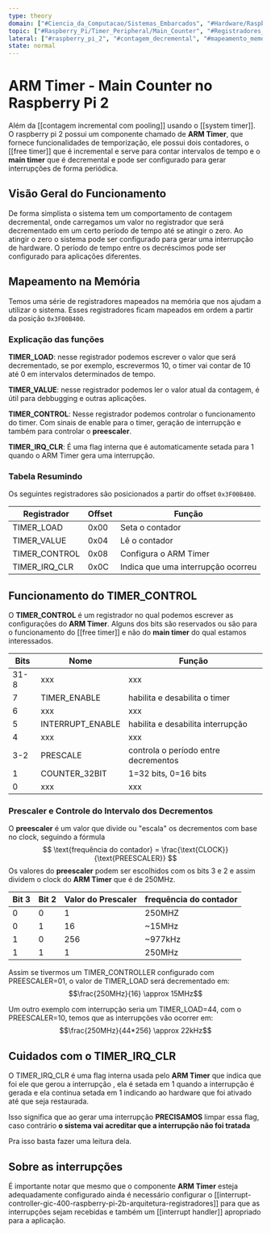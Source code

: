 ```yaml
---
type: theory
domain: ["#Ciencia_da_Computacao/Sistemas_Embarcados", "#Hardware/Raspberry_Pi"]
topic: ["#Raspberry_Pi/Timer_Peripheral/Main_Counter", "#Registradores_Hardware", "#Interrupcoes_Hardware"]
lateral: ["#raspberry_pi_2", "#contagem_decremental", "#mapeamento_memoria", "#prescaler", "#timer_load", "#timer_value", "#timer_control", "#timer_irq_clr", "#clock_250mhz"]
state: normal
---
```


# ARM Timer - Main Counter no Raspberry Pi 2
Além da [[contagem incremental com pooling]] usando o [[system timer]]. O raspberry pi 2 possui um componente chamado de **ARM Timer**, que fornece funcionalidades de temporização, ele possui dois contadores, o [[free timer]] que é incremental e serve para contar intervalos de tempo e o **main timer** que é decremental e pode ser configurado para gerar interrupções de forma periódica.

## Visão Geral do Funcionamento

De forma simplista o sistema tem um comportamento de contagem decremental, onde carregamos um valor no registrador que será decrementado em um certo período de tempo até se atingir o zero. Ao atingir o zero o sistema pode ser configurado para gerar uma interrupção de hardware. O período de tempo entre os decréscimos pode ser configurado para aplicações diferentes.

## Mapeamento na Memória
Temos uma série de registradores mapeados na memória que nos ajudam a utilizar o sistema. Esses registradores ficam mapeados em ordem a partir da posição `0x3F00B400`.

### Explicação das funções

**TIMER_LOAD**: nesse registrador podemos escrever o valor que será decrementado, se por exemplo, escrevermos 10, o timer vai contar de 10 até 0 em intervalos determinados de tempo.

**TIMER_VALUE**: nesse registrador podemos ler o valor atual da contagem, é útil para debbugging e outras aplicações.

**TIMER_CONTROL**: Nesse registrador podemos controlar o funcionamento do timer. Com sinais de enable para o timer, geração de interrupção e também para controlar o **preescaler**.

**TIMER_IRQ_CLR**: É uma flag interna que é automaticamente setada para 1 quando o ARM Timer gera uma interrupção.

### Tabela Resumindo
Os seguintes registradores são posicionados a partir do offset `0x3F00B400`.

| Registrador   | Offset | Função                             |
| ------------- | ------ | ---------------------------------- |
| TIMER_LOAD    | 0x00   | Seta o contador                    |
| TIMER_VALUE   | 0x04   | Lê o contador                      |
| TIMER_CONTROL | 0x08   | Configura o ARM Timer       |
| TIMER_IRQ_CLR | 0x0C   | Indica que uma interrupção ocorreu |
## Funcionamento do TIMER_CONTROL
O **TIMER_CONTROL** é um registrador no qual podemos escrever as configurações do **ARM Timer**. Alguns dos bits são reservados ou são para o funcionamento do [[free timer]] e não do **main timer** do qual estamos interessados.

| Bits | Nome             | Função                               |
| ---- | ---------------- | ------------------------------------ |
| 31-8 | xxx              | xxx                                  |
| 7    | TIMER_ENABLE     | habilita e desabilita o timer        |
| 6    | xxx              | xxx                                  |
| 5    | INTERRUPT_ENABLE | habilita e desabilita interrupção    |
| 4    | xxx              | xxx                                  |
| 3-2  | PRESCALE         | controla o período entre decrementos |
| 1    | COUNTER_32BIT    | 1=32 bits, 0=16 bits                 |
| 0    | xxx              | xxx                                  |
### Prescaler e Controle do Intervalo dos Decrementos
O **preescaler** é um valor que divide ou "escala" os decrementos com base no clock, seguindo a fórmula
$$
\text{frequência do contador} = \frac{\text{CLOCK}}{\text{PREESCALER}}
$$
Os valores do **preescaler** podem ser escolhidos com os bits 3 e 2 e assim dividem o clock do **ARM Timer** que é de 250MHz.

| Bit 3 | Bit 2 | Valor do Prescaler | frequência do contador |
| ----- | ----- | ------------------ | ---------------------- |
| 0     | 0     | 1                  | 250MHZ                 |
| 0     | 1     | 16                 | ~15MHz                 |
| 1     | 0     | 256                | ~977kHz                |
| 1     | 1     | 1                  | 250MHz                 |

Assim se tivermos um TIMER_CONTROLLER configurado com PREESCALER=01, o valor de TIMER_LOAD será decrementado em: 
$$\frac{250MHz}{16}  \approx 15MHz$$

Um outro exemplo com interrupção seria um TIMER_LOAD=44, com o PREESCALER=10, temos que as interrupções vão ocorrer em:
$$\frac{250MHz}{44*256} \approx 22kHz$$
## Cuidados com o TIMER_IRQ_CLR
O TIMER_IRQ_CLR é uma flag interna usada pelo **ARM Timer** que indica que foi ele que gerou a interrupção , ela é setada em 1 quando a interrupção é gerada e ela continua setada em 1 indicando ao hardware que foi ativado até que seja restaurada. 

Isso significa que ao gerar uma interrupção **PRECISAMOS** limpar essa flag, caso contrário **o sistema vai acreditar que a interrupção não foi tratada** 

Pra isso basta fazer uma leitura dela.
## Sobre as interrupções
É importante notar que mesmo que o componente **ARM Timer** esteja adequadamente configurado ainda é necessário configurar o [[interrupt-controller-gic-400-raspberry-pi-2b-arquitetura-registradores]] para que as interrupções sejam recebidas e também um [[interrupt handler]] apropriado para a aplicação.